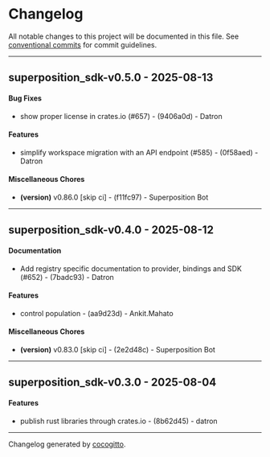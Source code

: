 # Changelog
All notable changes to this project will be documented in this file. See [conventional commits](https://www.conventionalcommits.org/) for commit guidelines.

- - -
## superposition_sdk-v0.5.0 - 2025-08-13
#### Bug Fixes
- show proper license in crates.io (#657) - (9406a0d) - Datron
#### Features
- simplify workspace migration with an API endpoint (#585) - (0f58aed) - Datron
#### Miscellaneous Chores
- **(version)** v0.86.0 [skip ci] - (f11fc97) - Superposition Bot

- - -

## superposition_sdk-v0.4.0 - 2025-08-12
#### Documentation
- Add registry specific documentation to provider, bindings and SDK (#652) - (7badc93) - Datron
#### Features
- control population - (aa9d23d) - Ankit.Mahato
#### Miscellaneous Chores
- **(version)** v0.83.0 [skip ci] - (2e2d48c) - Superposition Bot

- - -

## superposition_sdk-v0.3.0 - 2025-08-04
#### Features
- publish rust libraries through crates.io - (8b62d45) - datron

- - -

Changelog generated by [cocogitto](https://github.com/cocogitto/cocogitto).
